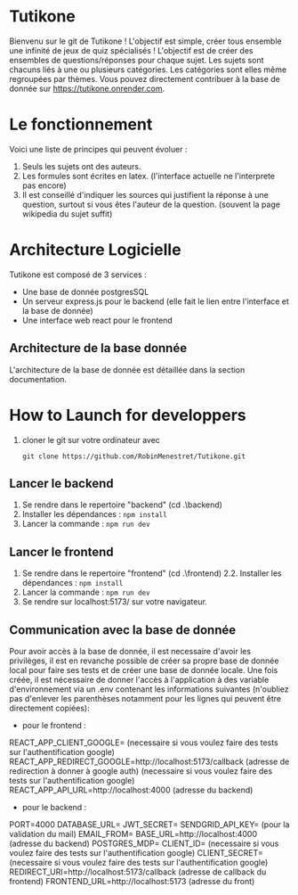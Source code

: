 # Tutikone

Bienvenu sur le git de Tutikone ! L'objectif est simple, créer tous ensemble une infinité de jeux de quiz spécialisés !
L'objectif est de créer des ensembles de questions/réponses pour chaque sujet. Les sujets sont chacuns liés à une ou plusieurs catégories. Les catégories sont elles même regroupées par thèmes.
Vous pouvez directement contribuer à la base de donnée sur https://tutikone.onrender.com.


# Le fonctionnement 

Voici une liste de principes qui peuvent évoluer :

1. Seuls les sujets ont des auteurs.
2. Les formules sont écrites en latex. (l'interface actuelle ne l'interprete pas encore)
3. Il est conseillé d'indiquer les sources qui justifient la réponse à une question, surtout si vous êtes l'auteur de la question. (souvent la page wikipedia du sujet suffit)

# Architecture Logicielle

Tutikone est composé de 3 services : 
- Une base de donnée postgresSQL
- Un serveur express.js pour le backend (elle fait le lien entre l'interface et la base de donnée)
- Une interface web react pour le frontend

## Architecture de la base donnée

L'architecture de la base de donnée est détaillée dans la section documentation.


 # How to Launch for developpers

1. cloner le git sur votre ordinateur avec 

    ```git clone https://github.com/RobinMenestret/Tutikone.git```

## Lancer le backend

1. Se rendre dans le repertoire "backend" (cd .\backend)
2. Installer les dépendances : ```npm install``` 
3. Lancer la commande : ```npm run dev```

## Lancer le frontend

1. Se rendre dans le repertoire "frontend" (cd .\frontend)
2.2. Installer les dépendances : ```npm install``` 
3. Lancer la commande : ```npm run dev```
4. Se rendre sur localhost:5173/ sur votre navigateur.

## Communication avec la base de donnée

Pour avoir accès à la base de donnée, il est necessaire d'avoir les privilèges, il est en revanche possible de créer sa propre base de donnée local pour faire ses tests et de créer une base de donnée locale.
Une fois créée, il est nécessaire de donner l'accès à l'application à des variable d'environnement via un .env contenant les informations suivantes (n'oubliez pas d'enlever les parenthèses notamment pour les lignes qui peuvent être directement copiées):

- pour le frontend :

REACT_APP_CLIENT_GOOGLE= <ID CLIENT de votre compte googleAuth> (necessaire si vous voulez faire des tests sur l'authentification google)
REACT_APP_REDIRECT_GOOGLE=http://localhost:5173/callback (adresse de redirection à donner à google auth) (necessaire si vous voulez faire des tests sur l'authentification google)
REACT_APP_API_URL=http://localhost:4000 (adresse du backend)

- pour le backend : 

PORT=4000
DATABASE_URL= <URL POSTGRES>
JWT_SECRET= <TOKEN D AUTHENTIFICATION VIA JWT>
SENDGRID_API_KEY= <CLE d API> (pour la validation du mail)
EMAIL_FROM= <MAIL D EXPEDITION> 
BASE_URL=http://localhost:4000 (adresse du backend)
POSTGRES_MDP= <MOT DE PASSE DE LA BASE DE DONNEE LOCALE>
CLIENT_ID= <ID CLIENT de votre compte googleAuth> (necessaire si vous voulez faire des tests sur l'authentification google)
CLIENT_SECRET= <SECRET CLIENT de votre compte googleAuth> (necessaire si vous voulez faire des tests sur l'authentification google)
REDIRECT_URI=http://localhost:5173/callback (adresse de callback du frontend)
FRONTEND_URL=http://localhost:5173 (adresse du front)